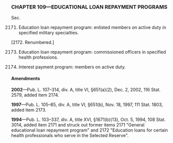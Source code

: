 ### **CHAPTER 109—EDUCATIONAL LOAN REPAYMENT PROGRAMS** ###

Sec.

2171. Education loan repayment program: enlisted members on active duty in specified military specialties.

[2172. Renumbered.]

2173. Education loan repayment program: commissioned officers in specified health professions.

2174. Interest payment program: members on active duty.

#### Amendments ####

**2002**—Pub. L. 107–314, div. A, title VI, §651(a)(2), Dec. 2, 2002, 116 Stat. 2579, added item 2174.

**1997**—Pub. L. 105–85, div. A, title VI, §651(b), Nov. 18, 1997, 111 Stat. 1803, added item 2173.

**1994**—Pub. L. 103–337, div. A, title XVI, §1671(b)(13), Oct. 5, 1994, 108 Stat. 3014, added item 2171 and struck out former items 2171 "General educational loan repayment program" and 2172 "Education loans for certain health professionals who serve in the Selected Reserve".